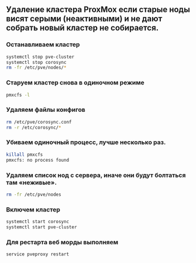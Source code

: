 ## Удаление кластера ProxMox если старые ноды висят серыми (неактивными) и не дают собрать новый кластер не собирается.

### Останавливаем кластер
```bash
systemctl stop pve-cluster
systemctl stop corosync
rm -fr /etc/pve/nodes/*
```

### Старуем кластер снова в одиночном режиме
```bash
pmxcfs -l
```
### Удаляем файлы конфигов
```bash
rm /etc/pve/corosync.conf
rm -r /etc/corosync/*
```
### Убиваем одиночный процесс, лучше несколько раз.
```bash
killall pmxcfs
pmxcfs: no process found
```
### Удаляем список нод с сервера, иначе они будут болтаться там «неживые».
```bash
rm -fr /etc/pve/nodes
```
### Включем кластер
```bash
systemctl start corosync
systemctl start pve-cluster
```
### Для рестарта веб морды выполняем
```bash
service pveproxy restart
```